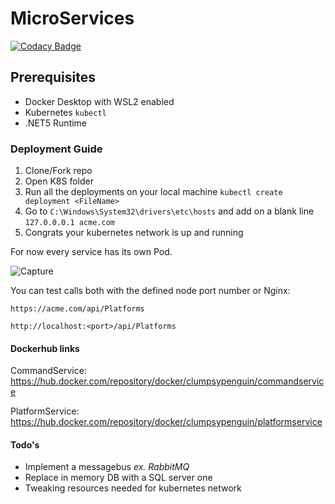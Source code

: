 # MicroServices

[![Codacy Badge](https://api.codacy.com/project/badge/Grade/194cb58c05014bf8a46c770a2fb6e438)](https://app.codacy.com/gh/ClumsyPenguin/MicroServices?utm_source=github.com&utm_medium=referral&utm_content=ClumsyPenguin/MicroServices&utm_campaign=Badge_Grade_Settings)

## Prerequisites
-  Docker Desktop with WSL2 enabled
-  Kubernetes `kubectl`
-   .NET5 Runtime

### Deployment Guide
1. Clone/Fork repo
2. Open K8S folder 
3. Run all the deployments on your local machine `kubectl create deployment <FileName>`
4. Go to `C:\Windows\System32\drivers\etc\hosts` and add on a blank line `127.0.0.0.1 acme.com`
5. Congrats your kubernetes network is up and running

For now every service has its own Pod.

![Capture](https://user-images.githubusercontent.com/22469147/133261406-47943723-ccc2-4527-9279-1263e2c7a862.PNG)

You can test calls both with the defined node port number or Nginx:

`https://acme.com/api/Platforms`

`http://localhost:<port>/api/Platforms`

#### Dockerhub links
CommandService: https://hub.docker.com/repository/docker/clumpsypenguin/commandservice

PlatformService: https://hub.docker.com/repository/docker/clumpsypenguin/platformservice

#### Todo's
- Implement a messagebus *ex. RabbitMQ*
- Replace in memory DB with a SQL server one
- Tweaking resources needed for kubernetes network

